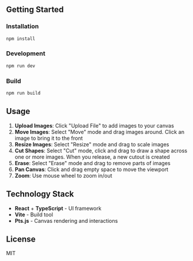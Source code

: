 ## Getting Started

### Installation

```bash
npm install
```

### Development

```bash
npm run dev
```

### Build

```bash
npm run build
```

## Usage

1. **Upload Images**: Click "Upload File" to add images to your canvas
2. **Move Images**: Select "Move" mode and drag images around. Click an image to bring it to the front
3. **Resize Images**: Select "Resize" mode and drag to scale images
4. **Cut Shapes**: Select "Cut" mode, click and drag to draw a shape across one or more images. When you release, a new cutout is created
5. **Erase**: Select "Erase" mode and drag to remove parts of images
6. **Pan Canvas**: Click and drag empty space to move the viewport
7. **Zoom**: Use mouse wheel to zoom in/out

## Technology Stack

- **React** + **TypeScript** - UI framework
- **Vite** - Build tool
- **Pts.js** - Canvas rendering and interactions

## License

MIT
